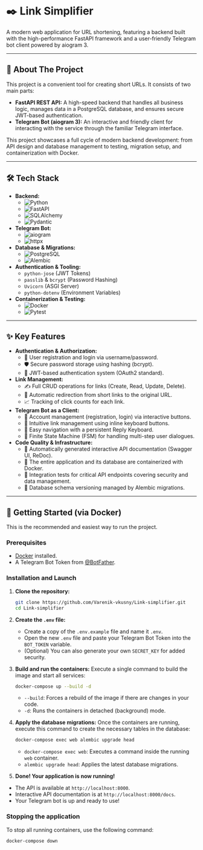 # ✒️ Link Simplifier

A modern web application for URL shortening, featuring a backend built with the high-performance FastAPI framework and a user-friendly Telegram bot client powered by aiogram 3.

---

## 🚀 About The Project

This project is a convenient tool for creating short URLs. It consists of two main parts:

*   **FastAPI REST API:** A high-speed backend that handles all business logic, manages data in a PostgreSQL database, and ensures secure JWT-based authentication.
*   **Telegram Bot (aiogram 3):** An interactive and friendly client for interacting with the service through the familiar Telegram interface.

This project showcases a full cycle of modern backend development: from API design and database management to testing, migration setup, and containerization with Docker.

---

## 🛠️ Tech Stack

*   **Backend:**
    *   ![Python](https://img.shields.io/badge/Python-3.12-3776AB?style=for-the-badge&logo=python)
    *   ![FastAPI](https://img.shields.io/badge/FastAPI-0.11x-009688?style=for-the-badge&logo=fastapi)
    *   ![SQLAlchemy](https://img.shields.io/badge/SQLAlchemy-2.0-DB4437?style=for-the-badge&logo=sqlalchemy)
    *   ![Pydantic](https://img.shields.io/badge/Pydantic-v2-E96F00?style=for-the-badge)
*   **Telegram Bot:**
    *   ![aiogram](https://img.shields.io/badge/aiogram-3.x-26A5E4?style=for-the-badge)
    *   ![httpx](https://img.shields.io/badge/httpx-async-000000?style=for-the-badge)
*   **Database & Migrations:**
    *   ![PostgreSQL](https://img.shields.io/badge/PostgreSQL-16-336791?style=for-the-badge&logo=postgresql)
    *   ![Alembic](https://img.shields.io/badge/Alembic-migrations-4E2A84?style=for-the-badge)
*   **Authentication & Tooling:**
    *   `python-jose` (JWT Tokens)
    *   `passlib` & `bcrypt` (Password Hashing)
    *   `Uvicorn` (ASGI Server)
    *   `python-dotenv` (Environment Variables)
*   **Containerization & Testing:**
    *   ![Docker](https://img.shields.io/badge/Docker-compose-2496ED?style=for-the-badge&logo=docker)
    *   ![Pytest](https://img.shields.io/badge/Pytest-testing-0A9EDC?style=for-the-badge&logo=pytest)

---

## ✨ Key Features

*   **Authentication & Authorization:**
    *   🔐 User registration and login via username/password.
    *   🛡️ Secure password storage using hashing (bcrypt).
    *   🔑 JWT-based authentication system (OAuth2 standard).
*   **Link Management:**
    *   ✍️ Full CRUD operations for links (Create, Read, Update, Delete).
    *   🔄 Automatic redirection from short links to the original URL.
    *   📈 Tracking of click counts for each link.
*   **Telegram Bot as a Client:**
    *   🔑 Account management (registration, login) via interactive buttons.
    *   🤖 Intuitive link management using inline keyboard buttons.
    *   💬 Easy navigation with a persistent Reply Keyboard.
    *   🧠 Finite State Machine (FSM) for handling multi-step user dialogues.
*   **Code Quality & Infrastructure:**
    *   📄 Automatically generated interactive API documentation (Swagger UI, ReDoc).
    *   🐋 The entire application and its database are containerized with Docker.
    *   🧪 Integration tests for critical API endpoints covering security and data management.
    *   🔄 Database schema versioning managed by Alembic migrations.

---

## 🏁 Getting Started (via Docker)

This is the recommended and easiest way to run the project.

### Prerequisites
*   [Docker](https://www.docker.com/products/docker-desktop/) installed.
*   A Telegram Bot Token from [@BotFather](https://t.me/BotFather).

### Installation and Launch

1.  **Clone the repository:**
    ```bash
    git clone https://github.com/Varenik-vkusny/Link-simplifier.git
    cd Link-simplifier
    ```

2.  **Create the `.env` file:**
    *   Create a copy of the `.env.example` file and name it `.env`.
    *   Open the new `.env` file and paste your Telegram Bot Token into the `BOT_TOKEN` variable.
    *   (Optional) You can also generate your own `SECRET_KEY` for added security.

3.  **Build and run the containers:**
    Execute a single command to build the image and start all services:
    ```bash
    docker-compose up --build -d
    ```
    *   `--build`: Forces a rebuild of the image if there are changes in your code.
    *   `-d`: Runs the containers in detached (background) mode.

4.  **Apply the database migrations:**
    Once the containers are running, execute this command to create the necessary tables in the database:
    ```bash
    docker-compose exec web alembic upgrade head
    ```
    *   `docker-compose exec web`: Executes a command inside the running `web` container.
    *   `alembic upgrade head`: Applies the latest database migrations.

5.  **Done! Your application is now running!**

*   The API is available at `http://localhost:8000`.
*   Interactive API documentation is at `http://localhost:8000/docs`.
*   Your Telegram bot is up and ready to use!

### Stopping the application
To stop all running containers, use the following command:
```bash
docker-compose down
